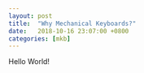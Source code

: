 ```yaml
---
layout: post
title:  "Why Mechanical Keyboards?"
date:   2018-10-16 23:07:00 +0800
categories: [mkb]
---
```


Hello World!

